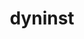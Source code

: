 ---
title: "dyninst"
layout: cache
categories: [package, develop]
meta: {"versions": ["13.0.0"], "compilers": ["gcc@=11.4.0", "gcc@=9.4.0"], "oss": ["ubuntu20.04", "ubuntu22.04"], "platforms": ["linux"], "targets": ["neoverse_v1", "neoverse_v2", "ppc64le", "x86_64_v3"], "stacks": ["e4s", "e4s-neoverse-v2", "e4s-neoverse_v1", "e4s-power", "e4s-rocm-external", "root", "tutorial"], "num_specs": 43, "num_specs_by_stack": {"root": 43, "e4s-power": 12, "e4s-neoverse_v1": 7, "e4s-neoverse-v2": 7, "tutorial": 5, "e4s": 6, "e4s-rocm-external": 6}}
spec_details: [{"hash": "dgndd6lbqdk4mdzdxj5bwsate2zebffu", "compiler": "gcc@=9.4.0", "versions": ["13.0.0"], "os": "ubuntu20.04", "platform": "linux", "target": "ppc64le", "variants": ["build_system=cmake", "build_type=Release", "generator=make", "~ipo", "+openmp", "~stat_dysect", "~static"], "stacks": ["root", "e4s-power"], "size": "-", "tarball": "https://binaries.spack.io/develop/build_cache/linux-ubuntu20.04-ppc64le/gcc-9.4.0/dyninst-13.0.0/linux-ubuntu20.04-ppc64le-gcc-9.4.0-dyninst-13.0.0-dgndd6lbqdk4mdzdxj5bwsate2zebffu.spack"}, {"hash": "duvt236jedmnjbg2h5fon77ty2pv4hxo", "compiler": "gcc@=9.4.0", "versions": ["13.0.0"], "os": "ubuntu20.04", "platform": "linux", "target": "ppc64le", "variants": ["build_system=cmake", "build_type=Release", "generator=make", "~ipo", "+openmp", "~stat_dysect", "~static"], "stacks": ["root", "e4s-power"], "size": "-", "tarball": "https://binaries.spack.io/develop/build_cache/linux-ubuntu20.04-ppc64le/gcc-9.4.0/dyninst-13.0.0/linux-ubuntu20.04-ppc64le-gcc-9.4.0-dyninst-13.0.0-duvt236jedmnjbg2h5fon77ty2pv4hxo.spack"}, {"hash": "f3uiutnp4e4l3ksnl3elxxw5pwz2lp74", "compiler": "gcc@=9.4.0", "versions": ["13.0.0"], "os": "ubuntu20.04", "platform": "linux", "target": "ppc64le", "variants": ["build_system=cmake", "build_type=Release", "generator=make", "~ipo", "+openmp", "~stat_dysect", "~static"], "stacks": ["root", "e4s-power"], "size": "-", "tarball": "https://binaries.spack.io/develop/build_cache/linux-ubuntu20.04-ppc64le/gcc-9.4.0/dyninst-13.0.0/linux-ubuntu20.04-ppc64le-gcc-9.4.0-dyninst-13.0.0-f3uiutnp4e4l3ksnl3elxxw5pwz2lp74.spack"}, {"hash": "kzghjttg3wtemqmvreycdbhsrav2mnjs", "compiler": "gcc@=9.4.0", "versions": ["13.0.0"], "os": "ubuntu20.04", "platform": "linux", "target": "ppc64le", "variants": ["build_system=cmake", "build_type=Release", "generator=make", "~ipo", "+openmp", "~stat_dysect", "~static"], "stacks": ["root", "e4s-power"], "size": "-", "tarball": "https://binaries.spack.io/develop/build_cache/linux-ubuntu20.04-ppc64le/gcc-9.4.0/dyninst-13.0.0/linux-ubuntu20.04-ppc64le-gcc-9.4.0-dyninst-13.0.0-kzghjttg3wtemqmvreycdbhsrav2mnjs.spack"}, {"hash": "jvrhncbdduc6dfords3p2crkq6lxagu6", "compiler": "gcc@=9.4.0", "versions": ["13.0.0"], "os": "ubuntu20.04", "platform": "linux", "target": "ppc64le", "variants": ["build_system=cmake", "build_type=Release", "generator=make", "~ipo", "+openmp", "~stat_dysect", "~static"], "stacks": ["root", "e4s-power"], "size": "-", "tarball": "https://binaries.spack.io/develop/build_cache/linux-ubuntu20.04-ppc64le/gcc-9.4.0/dyninst-13.0.0/linux-ubuntu20.04-ppc64le-gcc-9.4.0-dyninst-13.0.0-jvrhncbdduc6dfords3p2crkq6lxagu6.spack"}, {"hash": "sxtteb62rqaiwlety43tkesxvks2j6tl", "compiler": "gcc@=9.4.0", "versions": ["13.0.0"], "os": "ubuntu20.04", "platform": "linux", "target": "ppc64le", "variants": ["build_system=cmake", "build_type=Release", "generator=make", "~ipo", "+openmp", "~stat_dysect", "~static"], "stacks": ["root", "e4s-power"], "size": "-", "tarball": "https://binaries.spack.io/develop/build_cache/linux-ubuntu20.04-ppc64le/gcc-9.4.0/dyninst-13.0.0/linux-ubuntu20.04-ppc64le-gcc-9.4.0-dyninst-13.0.0-sxtteb62rqaiwlety43tkesxvks2j6tl.spack"}, {"hash": "mykfaj72rxu2ieprb54ycfs5hetlfq4u", "compiler": "gcc@=9.4.0", "versions": ["13.0.0"], "os": "ubuntu20.04", "platform": "linux", "target": "ppc64le", "variants": ["build_system=cmake", "build_type=Release", "generator=make", "~ipo", "+openmp", "~stat_dysect", "~static"], "stacks": ["root", "e4s-power"], "size": "-", "tarball": "https://binaries.spack.io/develop/build_cache/linux-ubuntu20.04-ppc64le/gcc-9.4.0/dyninst-13.0.0/linux-ubuntu20.04-ppc64le-gcc-9.4.0-dyninst-13.0.0-mykfaj72rxu2ieprb54ycfs5hetlfq4u.spack"}, {"hash": "3dbotcrdekprdq3pdadlrj2fm4nyqzd7", "compiler": "gcc@=9.4.0", "versions": ["13.0.0"], "os": "ubuntu20.04", "platform": "linux", "target": "ppc64le", "variants": ["build_system=cmake", "build_type=Release", "generator=make", "~ipo", "+openmp", "~stat_dysect", "~static"], "stacks": ["root", "e4s-power"], "size": "-", "tarball": "https://binaries.spack.io/develop/build_cache/linux-ubuntu20.04-ppc64le/gcc-9.4.0/dyninst-13.0.0/linux-ubuntu20.04-ppc64le-gcc-9.4.0-dyninst-13.0.0-3dbotcrdekprdq3pdadlrj2fm4nyqzd7.spack"}, {"hash": "uxlk3zhknibp4wljr4uwpsa42izukarl", "compiler": "gcc@=9.4.0", "versions": ["13.0.0"], "os": "ubuntu20.04", "platform": "linux", "target": "ppc64le", "variants": ["build_system=cmake", "build_type=Release", "generator=make", "~ipo", "+openmp", "~stat_dysect", "~static"], "stacks": ["root", "e4s-power"], "size": "-", "tarball": "https://binaries.spack.io/develop/build_cache/linux-ubuntu20.04-ppc64le/gcc-9.4.0/dyninst-13.0.0/linux-ubuntu20.04-ppc64le-gcc-9.4.0-dyninst-13.0.0-uxlk3zhknibp4wljr4uwpsa42izukarl.spack"}, {"hash": "z2lr36ic5ygc4vewmij65oqmajhkipii", "compiler": "gcc@=9.4.0", "versions": ["13.0.0"], "os": "ubuntu20.04", "platform": "linux", "target": "ppc64le", "variants": ["build_system=cmake", "build_type=Release", "generator=make", "~ipo", "+openmp", "~stat_dysect", "~static"], "stacks": ["root", "e4s-power"], "size": "-", "tarball": "https://binaries.spack.io/develop/build_cache/linux-ubuntu20.04-ppc64le/gcc-9.4.0/dyninst-13.0.0/linux-ubuntu20.04-ppc64le-gcc-9.4.0-dyninst-13.0.0-z2lr36ic5ygc4vewmij65oqmajhkipii.spack"}, {"hash": "wlwecp5k2hfax3lozskhmqiovj5os4nj", "compiler": "gcc@=9.4.0", "versions": ["13.0.0"], "os": "ubuntu20.04", "platform": "linux", "target": "ppc64le", "variants": ["build_system=cmake", "build_type=Release", "generator=make", "~ipo", "+openmp", "~stat_dysect", "~static"], "stacks": ["root", "e4s-power"], "size": "-", "tarball": "https://binaries.spack.io/develop/build_cache/linux-ubuntu20.04-ppc64le/gcc-9.4.0/dyninst-13.0.0/linux-ubuntu20.04-ppc64le-gcc-9.4.0-dyninst-13.0.0-wlwecp5k2hfax3lozskhmqiovj5os4nj.spack"}, {"hash": "b2lwypqah55mxaxmzr5ruhvrxa6rl3di", "compiler": "gcc@=9.4.0", "versions": ["13.0.0"], "os": "ubuntu20.04", "platform": "linux", "target": "ppc64le", "variants": ["build_system=cmake", "build_type=Release", "generator=make", "~ipo", "+openmp", "~stat_dysect", "~static"], "stacks": ["root", "e4s-power"], "size": "-", "tarball": "https://binaries.spack.io/develop/build_cache/linux-ubuntu20.04-ppc64le/gcc-9.4.0/dyninst-13.0.0/linux-ubuntu20.04-ppc64le-gcc-9.4.0-dyninst-13.0.0-b2lwypqah55mxaxmzr5ruhvrxa6rl3di.spack"}, {"hash": "3vy6b5vvd43a5jjyfrfk2azgvl4myjll", "compiler": "gcc@=11.4.0", "versions": ["13.0.0"], "os": "ubuntu22.04", "platform": "linux", "target": "neoverse_v1", "variants": ["build_system=cmake", "build_type=Release", "generator=make", "~ipo", "+openmp", "~stat_dysect", "~static"], "stacks": ["e4s-neoverse_v1", "root"], "size": "-", "tarball": "https://binaries.spack.io/develop/build_cache/linux-ubuntu22.04-neoverse_v1/gcc-11.4.0/dyninst-13.0.0/linux-ubuntu22.04-neoverse_v1-gcc-11.4.0-dyninst-13.0.0-3vy6b5vvd43a5jjyfrfk2azgvl4myjll.spack"}, {"hash": "n52jya6ssz62girbsvfb5xramyqkacoo", "compiler": "gcc@=11.4.0", "versions": ["13.0.0"], "os": "ubuntu22.04", "platform": "linux", "target": "neoverse_v1", "variants": ["build_system=cmake", "build_type=Release", "generator=make", "~ipo", "+openmp", "~stat_dysect", "~static"], "stacks": ["e4s-neoverse_v1", "root"], "size": "-", "tarball": "https://binaries.spack.io/develop/build_cache/linux-ubuntu22.04-neoverse_v1/gcc-11.4.0/dyninst-13.0.0/linux-ubuntu22.04-neoverse_v1-gcc-11.4.0-dyninst-13.0.0-n52jya6ssz62girbsvfb5xramyqkacoo.spack"}, {"hash": "okrpiyyimfi3phga6j3wrfmoh45vc5ad", "compiler": "gcc@=11.4.0", "versions": ["13.0.0"], "os": "ubuntu22.04", "platform": "linux", "target": "neoverse_v1", "variants": ["build_system=cmake", "build_type=Release", "generator=make", "~ipo", "+openmp", "~stat_dysect", "~static"], "stacks": ["e4s-neoverse_v1", "root"], "size": "-", "tarball": "https://binaries.spack.io/develop/build_cache/linux-ubuntu22.04-neoverse_v1/gcc-11.4.0/dyninst-13.0.0/linux-ubuntu22.04-neoverse_v1-gcc-11.4.0-dyninst-13.0.0-okrpiyyimfi3phga6j3wrfmoh45vc5ad.spack"}, {"hash": "laraa3vki7fr3jjolbg4gsbnyoytprjk", "compiler": "gcc@=11.4.0", "versions": ["13.0.0"], "os": "ubuntu22.04", "platform": "linux", "target": "neoverse_v1", "variants": ["build_system=cmake", "build_type=Release", "generator=make", "~ipo", "+openmp", "~stat_dysect", "~static"], "stacks": ["e4s-neoverse_v1", "root"], "size": "-", "tarball": "https://binaries.spack.io/develop/build_cache/linux-ubuntu22.04-neoverse_v1/gcc-11.4.0/dyninst-13.0.0/linux-ubuntu22.04-neoverse_v1-gcc-11.4.0-dyninst-13.0.0-laraa3vki7fr3jjolbg4gsbnyoytprjk.spack"}, {"hash": "sjujbvpvj5dhlutwroknexnkhjxixlvj", "compiler": "gcc@=11.4.0", "versions": ["13.0.0"], "os": "ubuntu22.04", "platform": "linux", "target": "neoverse_v1", "variants": ["build_system=cmake", "build_type=Release", "generator=make", "~ipo", "+openmp", "~stat_dysect", "~static"], "stacks": ["e4s-neoverse_v1", "root"], "size": "-", "tarball": "https://binaries.spack.io/develop/build_cache/linux-ubuntu22.04-neoverse_v1/gcc-11.4.0/dyninst-13.0.0/linux-ubuntu22.04-neoverse_v1-gcc-11.4.0-dyninst-13.0.0-sjujbvpvj5dhlutwroknexnkhjxixlvj.spack"}, {"hash": "xqmquhig4cdi26dsrwhixp457kq3tjk2", "compiler": "gcc@=11.4.0", "versions": ["13.0.0"], "os": "ubuntu22.04", "platform": "linux", "target": "neoverse_v1", "variants": ["build_system=cmake", "build_type=Release", "generator=make", "~ipo", "+openmp", "~stat_dysect", "~static"], "stacks": ["e4s-neoverse_v1", "root"], "size": "-", "tarball": "https://binaries.spack.io/develop/build_cache/linux-ubuntu22.04-neoverse_v1/gcc-11.4.0/dyninst-13.0.0/linux-ubuntu22.04-neoverse_v1-gcc-11.4.0-dyninst-13.0.0-xqmquhig4cdi26dsrwhixp457kq3tjk2.spack"}, {"hash": "cc3sml6rrxq4d6vplu4ooxswpkwejg5z", "compiler": "gcc@=11.4.0", "versions": ["13.0.0"], "os": "ubuntu22.04", "platform": "linux", "target": "neoverse_v1", "variants": ["build_system=cmake", "build_type=Release", "generator=make", "~ipo", "+openmp", "~stat_dysect", "~static"], "stacks": ["e4s-neoverse_v1", "root"], "size": "-", "tarball": "https://binaries.spack.io/develop/build_cache/linux-ubuntu22.04-neoverse_v1/gcc-11.4.0/dyninst-13.0.0/linux-ubuntu22.04-neoverse_v1-gcc-11.4.0-dyninst-13.0.0-cc3sml6rrxq4d6vplu4ooxswpkwejg5z.spack"}, {"hash": "ov4hebfdygbgxo5xjz2qyiemtvmgki5a", "compiler": "gcc@=11.4.0", "versions": ["13.0.0"], "os": "ubuntu22.04", "platform": "linux", "target": "neoverse_v2", "variants": ["build_system=cmake", "build_type=Release", "generator=make", "~ipo", "+openmp", "~stat_dysect", "~static"], "stacks": ["e4s-neoverse-v2", "root"], "size": "-", "tarball": "https://binaries.spack.io/develop/build_cache/linux-ubuntu22.04-neoverse_v2/gcc-11.4.0/dyninst-13.0.0/linux-ubuntu22.04-neoverse_v2-gcc-11.4.0-dyninst-13.0.0-ov4hebfdygbgxo5xjz2qyiemtvmgki5a.spack"}, {"hash": "ojsdaez7ga7jjjvbjgy3smouigkzpt7s", "compiler": "gcc@=11.4.0", "versions": ["13.0.0"], "os": "ubuntu22.04", "platform": "linux", "target": "neoverse_v2", "variants": ["build_system=cmake", "build_type=Release", "generator=make", "~ipo", "+openmp", "~stat_dysect", "~static"], "stacks": ["e4s-neoverse-v2", "root"], "size": "-", "tarball": "https://binaries.spack.io/develop/build_cache/linux-ubuntu22.04-neoverse_v2/gcc-11.4.0/dyninst-13.0.0/linux-ubuntu22.04-neoverse_v2-gcc-11.4.0-dyninst-13.0.0-ojsdaez7ga7jjjvbjgy3smouigkzpt7s.spack"}, {"hash": "g2euqp6jy76exap3hf2rt7m5gdikjdjh", "compiler": "gcc@=11.4.0", "versions": ["13.0.0"], "os": "ubuntu22.04", "platform": "linux", "target": "neoverse_v2", "variants": ["build_system=cmake", "build_type=Release", "generator=make", "~ipo", "+openmp", "~stat_dysect", "~static"], "stacks": ["e4s-neoverse-v2", "root"], "size": "-", "tarball": "https://binaries.spack.io/develop/build_cache/linux-ubuntu22.04-neoverse_v2/gcc-11.4.0/dyninst-13.0.0/linux-ubuntu22.04-neoverse_v2-gcc-11.4.0-dyninst-13.0.0-g2euqp6jy76exap3hf2rt7m5gdikjdjh.spack"}, {"hash": "5zpecub2nvcqt7pj2whwanqjwpwkixrx", "compiler": "gcc@=11.4.0", "versions": ["13.0.0"], "os": "ubuntu22.04", "platform": "linux", "target": "neoverse_v2", "variants": ["build_system=cmake", "build_type=Release", "generator=make", "~ipo", "+openmp", "~stat_dysect", "~static"], "stacks": ["e4s-neoverse-v2", "root"], "size": "-", "tarball": "https://binaries.spack.io/develop/build_cache/linux-ubuntu22.04-neoverse_v2/gcc-11.4.0/dyninst-13.0.0/linux-ubuntu22.04-neoverse_v2-gcc-11.4.0-dyninst-13.0.0-5zpecub2nvcqt7pj2whwanqjwpwkixrx.spack"}, {"hash": "epokcmogm7guz5pzedsui2hsxhhzusiq", "compiler": "gcc@=11.4.0", "versions": ["13.0.0"], "os": "ubuntu22.04", "platform": "linux", "target": "neoverse_v2", "variants": ["build_system=cmake", "build_type=Release", "generator=make", "~ipo", "+openmp", "~stat_dysect", "~static"], "stacks": ["e4s-neoverse-v2", "root"], "size": "-", "tarball": "https://binaries.spack.io/develop/build_cache/linux-ubuntu22.04-neoverse_v2/gcc-11.4.0/dyninst-13.0.0/linux-ubuntu22.04-neoverse_v2-gcc-11.4.0-dyninst-13.0.0-epokcmogm7guz5pzedsui2hsxhhzusiq.spack"}, {"hash": "5dfgk43zcvg7bwuo5nl37syqu5ffmgdf", "compiler": "gcc@=11.4.0", "versions": ["13.0.0"], "os": "ubuntu22.04", "platform": "linux", "target": "neoverse_v2", "variants": ["build_system=cmake", "build_type=Release", "generator=make", "~ipo", "+openmp", "~stat_dysect", "~static"], "stacks": ["e4s-neoverse-v2", "root"], "size": "-", "tarball": "https://binaries.spack.io/develop/build_cache/linux-ubuntu22.04-neoverse_v2/gcc-11.4.0/dyninst-13.0.0/linux-ubuntu22.04-neoverse_v2-gcc-11.4.0-dyninst-13.0.0-5dfgk43zcvg7bwuo5nl37syqu5ffmgdf.spack"}, {"hash": "y7abttgnhrrbwced2sgvj4y7oo6pxxk7", "compiler": "gcc@=11.4.0", "versions": ["13.0.0"], "os": "ubuntu22.04", "platform": "linux", "target": "neoverse_v2", "variants": ["build_system=cmake", "build_type=Release", "generator=make", "~ipo", "+openmp", "~stat_dysect", "~static"], "stacks": ["e4s-neoverse-v2", "root"], "size": "-", "tarball": "https://binaries.spack.io/develop/build_cache/linux-ubuntu22.04-neoverse_v2/gcc-11.4.0/dyninst-13.0.0/linux-ubuntu22.04-neoverse_v2-gcc-11.4.0-dyninst-13.0.0-y7abttgnhrrbwced2sgvj4y7oo6pxxk7.spack"}, {"hash": "ru4gudmp6glbamqse5ksskdp44zfoue6", "compiler": "gcc@=11.4.0", "versions": ["13.0.0"], "os": "ubuntu22.04", "platform": "linux", "target": "x86_64_v3", "variants": ["build_system=cmake", "build_type=Release", "generator=make", "~ipo", "+openmp", "~stat_dysect", "~static"], "stacks": ["tutorial", "root"], "size": "-", "tarball": "https://binaries.spack.io/develop/build_cache/linux-ubuntu22.04-x86_64_v3/gcc-11.4.0/dyninst-13.0.0/linux-ubuntu22.04-x86_64_v3-gcc-11.4.0-dyninst-13.0.0-ru4gudmp6glbamqse5ksskdp44zfoue6.spack"}, {"hash": "swc4buvx437f4pa2inwug5ysdhr6d452", "compiler": "gcc@=11.4.0", "versions": ["13.0.0"], "os": "ubuntu22.04", "platform": "linux", "target": "x86_64_v3", "variants": ["build_system=cmake", "build_type=Release", "generator=make", "~ipo", "+openmp", "~stat_dysect", "~static"], "stacks": ["tutorial", "root"], "size": "-", "tarball": "https://binaries.spack.io/develop/build_cache/linux-ubuntu22.04-x86_64_v3/gcc-11.4.0/dyninst-13.0.0/linux-ubuntu22.04-x86_64_v3-gcc-11.4.0-dyninst-13.0.0-swc4buvx437f4pa2inwug5ysdhr6d452.spack"}, {"hash": "ypvfx7cn5rmkhufx6pociwm5m22vd5fw", "compiler": "gcc@=11.4.0", "versions": ["13.0.0"], "os": "ubuntu22.04", "platform": "linux", "target": "x86_64_v3", "variants": ["build_system=cmake", "build_type=Release", "generator=make", "~ipo", "+openmp", "~stat_dysect", "~static"], "stacks": ["tutorial", "root"], "size": "-", "tarball": "https://binaries.spack.io/develop/build_cache/linux-ubuntu22.04-x86_64_v3/gcc-11.4.0/dyninst-13.0.0/linux-ubuntu22.04-x86_64_v3-gcc-11.4.0-dyninst-13.0.0-ypvfx7cn5rmkhufx6pociwm5m22vd5fw.spack"}, {"hash": "new4jorl4fxddgnanujlcw7cu7jeajs7", "compiler": "gcc@=11.4.0", "versions": ["13.0.0"], "os": "ubuntu22.04", "platform": "linux", "target": "x86_64_v3", "variants": ["build_system=cmake", "build_type=Release", "generator=make", "~ipo", "+openmp", "~stat_dysect", "~static"], "stacks": ["tutorial", "root"], "size": "-", "tarball": "https://binaries.spack.io/develop/build_cache/linux-ubuntu22.04-x86_64_v3/gcc-11.4.0/dyninst-13.0.0/linux-ubuntu22.04-x86_64_v3-gcc-11.4.0-dyninst-13.0.0-new4jorl4fxddgnanujlcw7cu7jeajs7.spack"}, {"hash": "33tpabsxfxydoaa5kepz5dtrmd7mjks6", "compiler": "gcc@=11.4.0", "versions": ["13.0.0"], "os": "ubuntu22.04", "platform": "linux", "target": "x86_64_v3", "variants": ["build_system=cmake", "build_type=Release", "generator=make", "~ipo", "+openmp", "~stat_dysect", "~static"], "stacks": ["tutorial", "root"], "size": "-", "tarball": "https://binaries.spack.io/develop/build_cache/linux-ubuntu22.04-x86_64_v3/gcc-11.4.0/dyninst-13.0.0/linux-ubuntu22.04-x86_64_v3-gcc-11.4.0-dyninst-13.0.0-33tpabsxfxydoaa5kepz5dtrmd7mjks6.spack"}, {"hash": "e4igjdybz26ibcmvd6ua6wqbfqwq2qnp", "compiler": "gcc@=11.4.0", "versions": ["13.0.0"], "os": "ubuntu22.04", "platform": "linux", "target": "x86_64_v3", "variants": ["build_system=cmake", "build_type=Release", "generator=make", "~ipo", "+openmp", "~stat_dysect", "~static"], "stacks": ["root", "e4s"], "size": "-", "tarball": "https://binaries.spack.io/develop/build_cache/linux-ubuntu22.04-x86_64_v3/gcc-11.4.0/dyninst-13.0.0/linux-ubuntu22.04-x86_64_v3-gcc-11.4.0-dyninst-13.0.0-e4igjdybz26ibcmvd6ua6wqbfqwq2qnp.spack"}, {"hash": "jiycbi45nqvuud6b4mfq2xu57cdy2sox", "compiler": "gcc@=11.4.0", "versions": ["13.0.0"], "os": "ubuntu22.04", "platform": "linux", "target": "x86_64_v3", "variants": ["build_system=cmake", "build_type=Release", "generator=make", "~ipo", "+openmp", "~stat_dysect", "~static"], "stacks": ["e4s-rocm-external", "root"], "size": "-", "tarball": "https://binaries.spack.io/develop/build_cache/linux-ubuntu22.04-x86_64_v3/gcc-11.4.0/dyninst-13.0.0/linux-ubuntu22.04-x86_64_v3-gcc-11.4.0-dyninst-13.0.0-jiycbi45nqvuud6b4mfq2xu57cdy2sox.spack"}, {"hash": "y5fcr26f3jbbs73hyci2yznrpjgvdfig", "compiler": "gcc@=11.4.0", "versions": ["13.0.0"], "os": "ubuntu22.04", "platform": "linux", "target": "x86_64_v3", "variants": ["build_system=cmake", "build_type=Release", "generator=make", "~ipo", "+openmp", "~stat_dysect", "~static"], "stacks": ["root", "e4s"], "size": "-", "tarball": "https://binaries.spack.io/develop/build_cache/linux-ubuntu22.04-x86_64_v3/gcc-11.4.0/dyninst-13.0.0/linux-ubuntu22.04-x86_64_v3-gcc-11.4.0-dyninst-13.0.0-y5fcr26f3jbbs73hyci2yznrpjgvdfig.spack"}, {"hash": "gz6br7vpgynwnnof5ifjlu5kf3hkgjvn", "compiler": "gcc@=11.4.0", "versions": ["13.0.0"], "os": "ubuntu22.04", "platform": "linux", "target": "x86_64_v3", "variants": ["build_system=cmake", "build_type=Release", "generator=make", "~ipo", "+openmp", "~stat_dysect", "~static"], "stacks": ["e4s-rocm-external", "root"], "size": "-", "tarball": "https://binaries.spack.io/develop/build_cache/linux-ubuntu22.04-x86_64_v3/gcc-11.4.0/dyninst-13.0.0/linux-ubuntu22.04-x86_64_v3-gcc-11.4.0-dyninst-13.0.0-gz6br7vpgynwnnof5ifjlu5kf3hkgjvn.spack"}, {"hash": "kem5kv337zbbpd2b7t63hlziglomi3gw", "compiler": "gcc@=11.4.0", "versions": ["13.0.0"], "os": "ubuntu22.04", "platform": "linux", "target": "x86_64_v3", "variants": ["build_system=cmake", "build_type=Release", "generator=make", "~ipo", "+openmp", "~stat_dysect", "~static"], "stacks": ["e4s-rocm-external", "root"], "size": "-", "tarball": "https://binaries.spack.io/develop/build_cache/linux-ubuntu22.04-x86_64_v3/gcc-11.4.0/dyninst-13.0.0/linux-ubuntu22.04-x86_64_v3-gcc-11.4.0-dyninst-13.0.0-kem5kv337zbbpd2b7t63hlziglomi3gw.spack"}, {"hash": "jlzkbyrl72a3yzmzandeqpm4qfnijhke", "compiler": "gcc@=11.4.0", "versions": ["13.0.0"], "os": "ubuntu22.04", "platform": "linux", "target": "x86_64_v3", "variants": ["build_system=cmake", "build_type=Release", "generator=make", "~ipo", "+openmp", "~stat_dysect", "~static"], "stacks": ["e4s-rocm-external", "root"], "size": "-", "tarball": "https://binaries.spack.io/develop/build_cache/linux-ubuntu22.04-x86_64_v3/gcc-11.4.0/dyninst-13.0.0/linux-ubuntu22.04-x86_64_v3-gcc-11.4.0-dyninst-13.0.0-jlzkbyrl72a3yzmzandeqpm4qfnijhke.spack"}, {"hash": "f3reh7tcqo5lruyrami24qkumadfy5rz", "compiler": "gcc@=11.4.0", "versions": ["13.0.0"], "os": "ubuntu22.04", "platform": "linux", "target": "x86_64_v3", "variants": ["build_system=cmake", "build_type=Release", "generator=make", "~ipo", "+openmp", "~stat_dysect", "~static"], "stacks": ["root", "e4s"], "size": "-", "tarball": "https://binaries.spack.io/develop/build_cache/linux-ubuntu22.04-x86_64_v3/gcc-11.4.0/dyninst-13.0.0/linux-ubuntu22.04-x86_64_v3-gcc-11.4.0-dyninst-13.0.0-f3reh7tcqo5lruyrami24qkumadfy5rz.spack"}, {"hash": "cy37n6at7np6axco4anr6w3dhndslher", "compiler": "gcc@=11.4.0", "versions": ["13.0.0"], "os": "ubuntu22.04", "platform": "linux", "target": "x86_64_v3", "variants": ["build_system=cmake", "build_type=Release", "generator=make", "~ipo", "+openmp", "~stat_dysect", "~static"], "stacks": ["e4s-rocm-external", "root"], "size": "-", "tarball": "https://binaries.spack.io/develop/build_cache/linux-ubuntu22.04-x86_64_v3/gcc-11.4.0/dyninst-13.0.0/linux-ubuntu22.04-x86_64_v3-gcc-11.4.0-dyninst-13.0.0-cy37n6at7np6axco4anr6w3dhndslher.spack"}, {"hash": "oqqlxyhizxnwhnwibivh4zpqu7q4cu3s", "compiler": "gcc@=11.4.0", "versions": ["13.0.0"], "os": "ubuntu22.04", "platform": "linux", "target": "x86_64_v3", "variants": ["build_system=cmake", "build_type=Release", "generator=make", "~ipo", "+openmp", "~stat_dysect", "~static"], "stacks": ["root", "e4s"], "size": "-", "tarball": "https://binaries.spack.io/develop/build_cache/linux-ubuntu22.04-x86_64_v3/gcc-11.4.0/dyninst-13.0.0/linux-ubuntu22.04-x86_64_v3-gcc-11.4.0-dyninst-13.0.0-oqqlxyhizxnwhnwibivh4zpqu7q4cu3s.spack"}, {"hash": "won3utmjhbo6ipgfsaehf2plp7z5z6ji", "compiler": "gcc@=11.4.0", "versions": ["13.0.0"], "os": "ubuntu22.04", "platform": "linux", "target": "x86_64_v3", "variants": ["build_system=cmake", "build_type=Release", "generator=make", "~ipo", "+openmp", "~stat_dysect", "~static"], "stacks": ["root", "e4s"], "size": "-", "tarball": "https://binaries.spack.io/develop/build_cache/linux-ubuntu22.04-x86_64_v3/gcc-11.4.0/dyninst-13.0.0/linux-ubuntu22.04-x86_64_v3-gcc-11.4.0-dyninst-13.0.0-won3utmjhbo6ipgfsaehf2plp7z5z6ji.spack"}, {"hash": "y7a3pumfijhnnlk7qhp4sfgop445cuoo", "compiler": "gcc@=11.4.0", "versions": ["13.0.0"], "os": "ubuntu22.04", "platform": "linux", "target": "x86_64_v3", "variants": ["build_system=cmake", "build_type=Release", "generator=make", "~ipo", "+openmp", "~stat_dysect", "~static"], "stacks": ["e4s-rocm-external", "root"], "size": "-", "tarball": "https://binaries.spack.io/develop/build_cache/linux-ubuntu22.04-x86_64_v3/gcc-11.4.0/dyninst-13.0.0/linux-ubuntu22.04-x86_64_v3-gcc-11.4.0-dyninst-13.0.0-y7a3pumfijhnnlk7qhp4sfgop445cuoo.spack"}, {"hash": "zdv3q32q7i5tccowggzo3qs33jopikya", "compiler": "gcc@=11.4.0", "versions": ["13.0.0"], "os": "ubuntu22.04", "platform": "linux", "target": "x86_64_v3", "variants": ["build_system=cmake", "build_type=Release", "generator=make", "~ipo", "+openmp", "~stat_dysect", "~static"], "stacks": ["root", "e4s"], "size": "-", "tarball": "https://binaries.spack.io/develop/build_cache/linux-ubuntu22.04-x86_64_v3/gcc-11.4.0/dyninst-13.0.0/linux-ubuntu22.04-x86_64_v3-gcc-11.4.0-dyninst-13.0.0-zdv3q32q7i5tccowggzo3qs33jopikya.spack"}]
---
